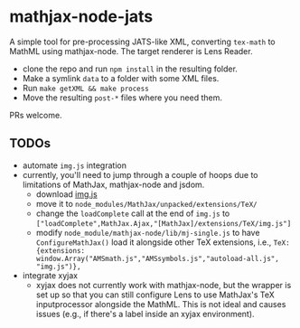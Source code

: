 # mathjax-node-jats

A simple tool for pre-processing JATS-like XML, converting `tex-math` to MathML using mathjax-node. The target renderer is Lens Reader.

* clone the repo and run `npm install` in the resulting folder.
* Make a symlink `data` to a folder with some XML files.
* Run `make getXML && make process`
* Move the resulting `post-*` files where you need them.

PRs welcome.

## TODOs

* automate `img.js` integration
 * currently, you'll need to jump through a couple of hoops due to limitations of MathJax, mathjax-node and jsdom.
    * download [img.js](https://raw.githubusercontent.com/mathjax/MathJax-third-party-extensions/master/img/unpacked/img.js)
    * move it to `node_modules/MathJax/unpacked/extensions/TeX/`
    * change the `loadComplete` call at the end of `img.js` to `["loadComplete",MathJax.Ajax,"[MathJax]/extensions/TeX/img.js"]`
    * modify `node_module/mathjax-node/lib/mj-single.js` to have `ConfigureMathJax()` load it alongside other TeX extensions, i.e., `TeX: {extensions: window.Array("AMSmath.js","AMSsymbols.js","autoload-all.js", "img.js")},
`
* integrate xyjax
  * xyjax does not currently work with mathjax-node, but the wrapper is set up so that you can still configure Lens to use MathJax's TeX inputprocessor alongside the MathML. This is not ideal and causes issues (e.g., if there's a label inside an xyjax environment).

